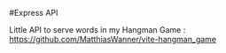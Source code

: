 #Express API

Little API to serve words in my Hangman Game : https://github.com/MatthiasWanner/vite-hangman_game